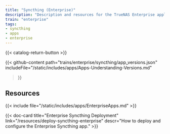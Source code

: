 ```yaml
---
title: "Syncthing (Enterprise)"
description: "Description and resources for the TrueNAS Enterprise application called Syncthing."
train: "enterprise"
tags:
- syncthing
- apps
- enterprise
---
```


{{< catalog-return-button >}}

{{< github-content 
    path="trains/enterprise/syncthing/app_versions.json"
	includeFile="/static/includes/apps/Apps-Understanding-Versions.md"
>}}

## Resources

{{< include file="/static/includes/apps/EnterpriseApps.md" >}}

<div class="docs-sections">

{{< doc-card title="Enterprise Syncthing Deployment" link="/resources/deploy-syncthing-enterprise"
descr="How to deploy and configure the Enterprise Syncthing app." >}}

</div>